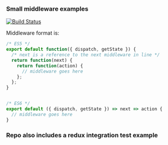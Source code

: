 ### Small middleware examples

[![Build Status](https://travis-ci.org/dankreiger/custom-redux-middleware.svg?branch=master)](https://travis-ci.org/dankreiger/custom-redux-middleware)

Middleware format is:

```js
/* ES5 */
export default function({ dispatch, getState }) {
  /* next is a reference to the next middleware in line */
  return function(next) {
    return function(action) {
      // middleware goes here
    };
  };
}


/* ES6 */
export default ({ dispatch, getState }) => next => action {
  // middleware goes here
}
```

### Repo also includes a redux integration test example
